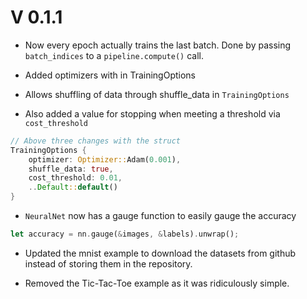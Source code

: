 # V 0.1.1
* Now every epoch actually trains the last batch. Done by passing `batch_indices` 
to a `pipeline.compute()` call.

* Added optimizers with in TrainingOptions

* Allows shuffling of data through shuffle_data in `TrainingOptions` 

* Also added a value for stopping when meeting a threshold via `cost_threshold`

```rs
// Above three changes with the struct
TrainingOptions {
    optimizer: Optimizer::Adam(0.001),
    shuffle_data: true,
    cost_threshold: 0.01,
    ..Default::default()
}
```

* `NeuralNet` now has a gauge function to easily gauge the accuracy

```rs
let accuracy = nn.gauge(&images, &labels).unwrap();
```

* Updated the mnist example to download the datasets from github instead 
of storing them in the repository.

* Removed the Tic-Tac-Toe example as it was ridiculously simple.